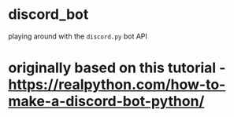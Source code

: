 # discord_bot
playing around with the `discord.py`  bot API

# originally based on this tutorial - https://realpython.com/how-to-make-a-discord-bot-python/
